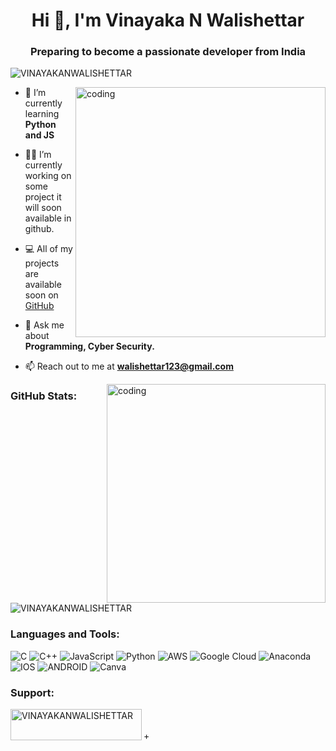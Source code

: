 <h1 align="center">Hi 👋, I'm Vinayaka N Walishettar</h1>
<h3 align="center"> Preparing to become a passionate developer from India </h3>

<p align="left"> <img src="https://komarev.com/ghpvc/?username=VINAYAKANWALISHETTAR&label=Profile%20views&color=0e75b6&style=flat" alt="VINAYAKANWALISHETTAR" /> </p>

<img align="right" alt="coding" width="400" src="https://github.com/user-attachments/assets/d43e30dc-092c-4a71-91a7-22e228c95dfe">

- 🌱 I’m currently learning **Python and JS**

- 👨‍💻 I’m currently working on some project it will soon available in github.

- 💻 All of my projects are available soon on [GitHub](https://github.com/VINAYAKANWALISHETTAR)

- 💬 Ask me about **Programming, Cyber Security.**

- 📫 Reach out to me at **walishettar123@gmail.com**

<img align="right" alt="coding" width="350" src="https://github.com/user-attachments/assets/b2b42cda-03c9-418b-b4d9-490b7e1787ff">

<h3 align="left">GitHub Stats:</h3>

<p>&nbsp;<img align="center" src="https://github-readme-stats.vercel.app/api?username=VINAYAKANWALISHETTAR&show_icons=true&locale=en" alt="" /></p>

<p><img align="center" src="https://github-readme-streak-stats.herokuapp.com/?user=VINAYAKANWALISHETTAR&" alt="VINAYAKANWALISHETTAR" /></p>

<h3 align="left">Languages and Tools:</h3>


![C](https://img.shields.io/badge/c-%2300599C.svg?style=flat&logo=c&logoColor=white) ![C++](https://img.shields.io/badge/c++-%2300599C.svg?style=flat&logo=c%2B%2B&logoColor=white) ![JavaScript](https://img.shields.io/badge/javascript-%23323330.svg?style=flat&logo=javascript&logoColor=%23F7DF1E) ![Python](https://img.shields.io/badge/python-3670A0?style=flat&logo=python&logoColor=ffdd54) ![AWS](https://img.shields.io/badge/AWS-%23FF9900.svg?style=flat&logo=amazon-aws&logoColor=white)  ![Google Cloud](https://img.shields.io/badge/Google%20Cloud-%234285F4.svg?style=flat&logo=google-cloud&logoColor=white) ![Anaconda](https://img.shields.io/badge/Anaconda-%2344A833.svg?style=flat&logo=anaconda&logoColor=white)  ![IOS](https://img.shields.io/badge/IOS-%2320232a.svg?style=flat&logo=apple&logoColor=white) ![ANDROID](https://img.shields.io/badge/android-%2320232a.svg?style=flat&logo=android&logoColor=%a4c639)  ![Canva](https://img.shields.io/badge/Canva-%2300C4CC.svg?style=flat&logo=Canva&logoColor=white) 

<h3 align="left">Support:</h3>
<p><a href="https://www.buymeacoffee.com/VINAYAKANWALISHETTAR"> <img align="left" src="https://cdn.buymeacoffee.com/buttons/v2/default-yellow.png" height="50" width="210" alt="VINAYAKANWALISHETTAR" /></a></p><br><br>
+
